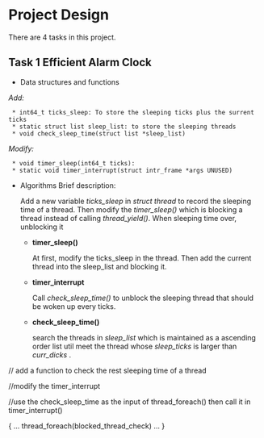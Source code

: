 # Project Design
  There are 4 tasks in this project.
## Task 1 Efficient Alarm Clock
+ Data structures and functions

*Add:*
     
     * int64_t ticks_sleep: To store the sleeping ticks plus the surrent ticks 
     * static struct list sleep_list: to store the sleeping threads
     * void check_sleep_time(struct list *sleep_list)
     
*Modify:*     
     
     * void timer_sleep(int64_t ticks):
     * static void timer_interrupt(struct intr_frame *args UNUSED)

+ Algorithms
Brief description:

    Add a new variable *ticks_sleep* in *struct thread* to record the sleeping time of a thread. 
    Then modify the *timer_sleep()* which is blocking a thread instead of calling *thread_yield()*. 
    When sleeping time over, unblocking it
    
    + **timer_sleep()**
    
        At first, modify the ticks_sleep in the thread. 
        Then add the current thread into the sleep_list and blocking it.
        
    + **timer_interrupt**
        
        Call *check_sleep_time()* to unblock the sleeping thread that should be woken up every ticks.
        
    +  **check_sleep_time()**
    
        search the threads in *sleep_list* which is maintained as a ascending order list util meet the thread whose *sleep_ticks* is larger than *curr_dicks* .
        
        
    
        
// add a function to check the rest sleeping time of a thread

//modify the timer_interrupt

//use the check_sleep_time as the input of thread_foreach() then call it in timer_interrupt()

{
  ...
  thread_foreach(blocked_thread_check)
  ...
}
